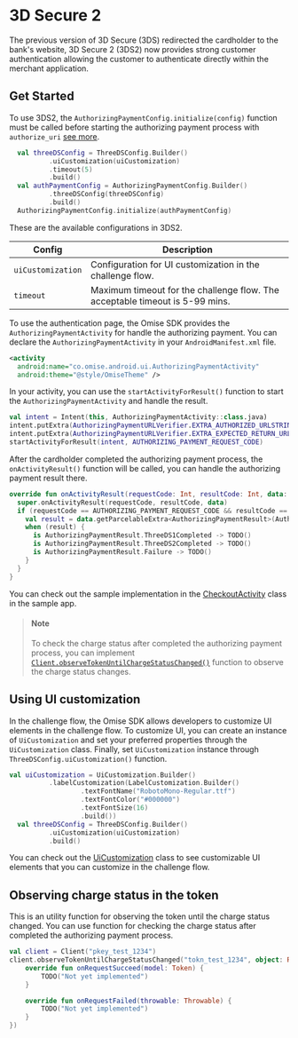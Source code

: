 # 3D Secure 2

The previous version of 3D Secure (3DS) redirected the cardholder to the bank's website,
3D Secure 2 (3DS2) now provides strong customer authentication allowing the customer to authenticate directly within the merchant application.

## Get Started

To use 3DS2, the `AuthorizingPaymentConfig.initialize(config)` function must be called before starting the authorizing payment process with `authorize_uri` [see more](https://www.omise.co/how-to-implement-3-D-Secure).

```kotlin
  val threeDSConfig = ThreeDSConfig.Builder()
          .uiCustomization(uiCustomization)
          .timeout(5)
          .build()
  val authPaymentConfig = AuthorizingPaymentConfig.Builder()
          .threeDSConfig(threeDSConfig)
          .build()
  AuthorizingPaymentConfig.initialize(authPaymentConfig)
```

These are the available configurations in 3DS2.

| Config | Description |
|---|---|
| `uiCustomization` | Configuration for UI customization in the challenge flow. |
| `timeout` | Maximum timeout for the challenge flow. The acceptable timeout is 5-99 mins. |

To use the authentication page, the Omise SDK provides the `AuthorizingPaymentActivity` for handle the authorizing payment. You can declare the `AuthorizingPaymentActivity` in your `AndroidManifest.xml` file.

```xml
<activity
  android:name="co.omise.android.ui.AuthorizingPaymentActivity"
  android:theme="@style/OmiseTheme" />
```

In your activity, you can use the `startActivityForResult()` function to start the `AuthorizingPaymentActivity` and handle the result.

```kotlin
val intent = Intent(this, AuthorizingPaymentActivity::class.java)
intent.putExtra(AuthorizingPaymentURLVerifier.EXTRA_AUTHORIZED_URLSTRING, AUTHORIZED_URL)
intent.putExtra(AuthorizingPaymentURLVerifier.EXTRA_EXPECTED_RETURN_URLSTRING_PATTERNS, EXPECTED_URL_PATTERNS)
startActivityForResult(intent, AUTHORIZING_PAYMENT_REQUEST_CODE)
```

After the cardholder completed the authorizing payment process,  the `onActivityResult()` function will be called, you can handle the authorizing payment result there.

```kotlin
override fun onActivityResult(requestCode: Int, resultCode: Int, data: Intent?) {
  super.onActivityResult(requestCode, resultCode, data)
  if (requestCode == AUTHORIZING_PAYMENT_REQUEST_CODE && resultCode == RESULT_OK) {
    val result = data.getParcelableExtra<AuthorizingPaymentResult>(AuthorizingPaymentActivity.EXTRA_AUTHORIZING_PAYMENT_RESULT)
    when (result) {
      is AuthorizingPaymentResult.ThreeDS1Completed -> TODO()
      is AuthorizingPaymentResult.ThreeDS2Completed -> TODO()
      is AuthorizingPaymentResult.Failure -> TODO()
    }
  }
}
```

You can check out the sample implementation in the [CheckoutActivity](../app/src/kotlin/java/co/omise/android/example/CheckoutActivity.kt) class in the sample app. 

> #### Note
> To check the charge status after completed the authorizing payment process, you can implement [`Client.observeTokenUntilChargeStatusChanged()`](#observing-charge-status-in-the-token) function to observe the charge status changes.

## Using UI customization

In the challenge flow, the Omise SDK allows developers to customize UI elements in the challenge flow. To customize UI, you can create an instance of `UiCustomization` and set your preferred properties through the `UiCustomization` class. Finally, set `UiCustomization` instance through `ThreeDSConfig.uiCustomization()` function.

```kotlin
val uiCustomization = UiCustomization.Builder()
          .labelCustomization(LabelCustomization.Builder()
                  .textFontName("RobotoMono-Regular.ttf")
                  .textFontColor("#000000")
                  .textFontSize(16)
                  .build())
  val threeDSConfig = ThreeDSConfig.Builder()
          .uiCustomization(uiCustomization)
          .build()
```

You can check out the [UiCustomization](/sdk/src/main/java/co/omise/android/config/UiCustomization.kt) class to see customizable UI elements that you can customize in the challenge flow.

## Observing charge status in the token

This is an utility function for observing the token until the charge status changed. You can use function for checking the charge status after completed the authorizing payment process.

```kotlin
val client = Client("pkey_test_1234")
client.observeTokenUntilChargeStatusChanged("tokn_test_1234", object: RequestListener<Token> {
    override fun onRequestSucceed(model: Token) {
        TODO("Not yet implemented")
    }

    override fun onRequestFailed(throwable: Throwable) {
        TODO("Not yet implemented")
    }
})
```
